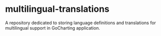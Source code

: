 # multilingual-translations
A repository dedicated to storing language definitions and translations for multilingual support in GoCharting application.
